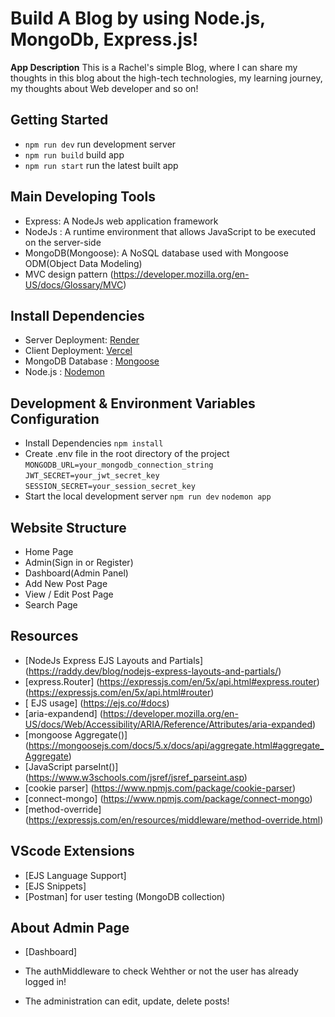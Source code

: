 # Build A Blog by using Node.js, MongoDb, Express.js!

**App Description**
This is a Rachel's simple Blog, where I can share my thoughts in this blog about the high-tech technologies, my learning journey, my thoughts about Web developer and so on!

## Getting Started

- `npm run dev` run development server
- `npm run build` build app
- `npm run start` run the latest built app

## Main Developing Tools

- Express: A NodeJs web application framework
- NodeJs : A runtime environment that allows JavaScript to be executed on the server-side
- MongoDB(Mongoose): A NoSQL database used with Mongoose ODM(Object Data Modeling)
- MVC design pattern (https://developer.mozilla.org/en-US/docs/Glossary/MVC)

## Install Dependencies

- Server Deployment: [Render](https://render.com/deploy-docker/directus)
- Client Deployment: [Vercel](https://vercel.com/docs/frameworks/nextjs)
- MongoDB Database : [Mongoose](https://mongoosejs.com/docs/index.html)
- Node.js : [Nodemon](https://nodemon.io/)

## Development & Environment Variables Configuration

- Install Dependencies
  `npm install`
- Create .env file in the root directory of the project
  `MONGODB_URL=your_mongodb_connection_string`
  `JWT_SECRET=your_jwt_secret_key`
  `SESSION_SECRET=your_session_secret_key`
- Start the local development server
  `npm run dev`
  `nodemon app`

## Website Structure

- Home Page
- Admin(Sign in or Register)
- Dashboard(Admin Panel)
- Add New Post Page
- View / Edit Post Page
- Search Page

## Resources

- [NodeJs Express EJS Layouts and Partials] (https://raddy.dev/blog/nodejs-express-layouts-and-partials/)
- [express.Router]
  (https://expressjs.com/en/5x/api.html#express.router)
  (https://expressjs.com/en/5x/api.html#router)
- [ EJS usage] (https://ejs.co/#docs)
- [aria-expandend] (https://developer.mozilla.org/en-US/docs/Web/Accessibility/ARIA/Reference/Attributes/aria-expanded)
- [mongoose Aggregate()] (https://mongoosejs.com/docs/5.x/docs/api/aggregate.html#aggregate_Aggregate)
- [JavaScript parseInt()] (https://www.w3schools.com/jsref/jsref_parseint.asp)
- [cookie parser] (https://www.npmjs.com/package/cookie-parser)
- [connect-mongo] (https://www.npmjs.com/package/connect-mongo)
- [method-override] (https://expressjs.com/en/resources/middleware/method-override.html)

## VScode Extensions

- [EJS Language Support]
- [EJS Snippets]
- [Postman] for user testing (MongoDB collection)

## About Admin Page

- [Dashboard]

- The authMiddleware to check Wehther or not the user has already logged in!

- The administration can edit, update, delete posts!
